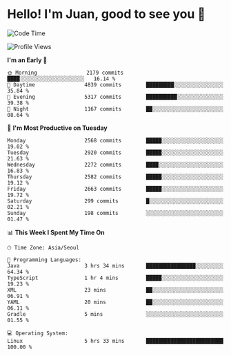 # Hello! I'm Juan, good to see you 👋

<!--
**Y-k-Y/Y-k-Y** is a ✨ _special_ ✨ repository because its `README.md` (this file) appears on your GitHub profile.

Here are some ideas to get you started:

- 🔭 I’m currently working on ...
- 🌱 I’m currently learning ...
- 👯 I’m looking to collaborate on ...
- 🤔 I’m looking for help with ...
- 💬 Ask me about ...
- 📫 How to reach me: ...
- 😄 Pronouns: ...
- ⚡ Fun fact: ...
-->
<!--
![Profile views](https://gpvc.arturio.dev/Y-k-Y)

[![Omid Nikrah StackOverflow](https://github-readme-stackoverflow.vercel.app/?userID=9517076)](https://stackoverflow.com/users/9517076/i-have-10-fingers)
-->

<!--START_SECTION:waka-->
![Code Time](http://img.shields.io/badge/Code%20Time-1%2C726%20hrs%2049%20mins-blue)

![Profile Views](http://img.shields.io/badge/Profile%20Views-0-blue)

**I'm an Early 🐤** 

```text
🌞 Morning                2179 commits        ████░░░░░░░░░░░░░░░░░░░░░   16.14 % 
🌆 Daytime                4839 commits        █████████░░░░░░░░░░░░░░░░   35.84 % 
🌃 Evening                5317 commits        ██████████░░░░░░░░░░░░░░░   39.38 % 
🌙 Night                  1167 commits        ██░░░░░░░░░░░░░░░░░░░░░░░   08.64 % 
```
📅 **I'm Most Productive on Tuesday** 

```text
Monday                   2568 commits        █████░░░░░░░░░░░░░░░░░░░░   19.02 % 
Tuesday                  2920 commits        █████░░░░░░░░░░░░░░░░░░░░   21.63 % 
Wednesday                2272 commits        ████░░░░░░░░░░░░░░░░░░░░░   16.83 % 
Thursday                 2582 commits        █████░░░░░░░░░░░░░░░░░░░░   19.12 % 
Friday                   2663 commits        █████░░░░░░░░░░░░░░░░░░░░   19.72 % 
Saturday                 299 commits         █░░░░░░░░░░░░░░░░░░░░░░░░   02.21 % 
Sunday                   198 commits         ░░░░░░░░░░░░░░░░░░░░░░░░░   01.47 % 
```


📊 **This Week I Spent My Time On** 

```text
🕑︎ Time Zone: Asia/Seoul

💬 Programming Languages: 
Java                     3 hrs 34 mins       ████████████████░░░░░░░░░   64.34 % 
TypeScript               1 hr 4 mins         █████░░░░░░░░░░░░░░░░░░░░   19.23 % 
XML                      23 mins             ██░░░░░░░░░░░░░░░░░░░░░░░   06.91 % 
YAML                     20 mins             ██░░░░░░░░░░░░░░░░░░░░░░░   06.11 % 
Gradle                   5 mins              ░░░░░░░░░░░░░░░░░░░░░░░░░   01.55 % 

💻 Operating System: 
Linux                    5 hrs 33 mins       █████████████████████████   100.00 % 
```


<!--END_SECTION:waka-->
